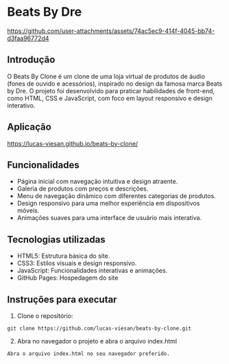 # Beats By Dre

https://github.com/user-attachments/assets/74ac5ec9-414f-4045-bb74-d3faa96772d4

## Introdução

O Beats By Clone é um clone de uma loja virtual de produtos de áudio (fones de ouvido e acessórios), inspirado no design da famosa marca Beats by Dre. O projeto foi desenvolvido para praticar habilidades de front-end, como HTML, CSS e JavaScript, com foco em layout responsivo e design interativo.

## Aplicação

https://lucas-viesan.github.io/beats-by-clone/

## Funcionalidades

- Página inicial com navegação intuitiva e design atraente.
- Galeria de produtos com preços e descrições.
- Menu de navegação dinâmico com diferentes categorias de produtos.
- Design responsivo para uma melhor experiência em dispositivos móveis.
- Animações suaves para uma interface de usuário mais interativa.

## Tecnologias utilizadas

- HTML5: Estrutura básica do site.
- CSS3: Estilos visuais e design responsivo.
- JavaScript: Funcionalidades interativas e animações.
- GitHub Pages: Hospedagem do site

## Instruções para executar

1. Clone o repositório:

```
git clone https://github.com/lucas-viesan/beats-by-clone.git

```

2. Abra no navegador o projeto e abra o arquivo index.html

```
Abra o arquivo index.html no seu navegador preferido.
```
